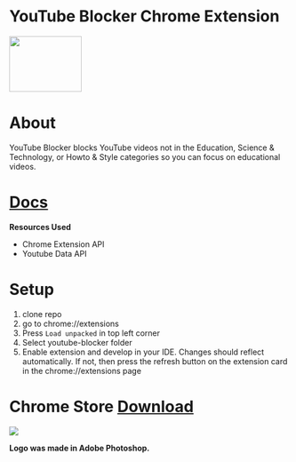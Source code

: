 # YouTube Blocker Chrome Extension
<img src="https://github.com/erics98/ChromeExtension/blob/master/resources/icon.png" width="130" height="100">

# About
YouTube Blocker blocks YouTube videos not in the Education, Science & Technology, or Howto & Style categories so you can focus on educational videos.

# [Docs](https://drive.google.com/file/d/1bfJn5ixQs3qVgTasrkL3UKKwkbV8ljPZ/view?usp=sharing)
**Resources Used**
* Chrome Extension API
* Youtube Data API

# Setup 
1. clone repo
2. go to chrome://extensions
3. Press `Load unpacked` in top left corner 
4. Select youtube-blocker folder
5. Enable extension and develop in your IDE. Changes should reflect automatically. If not, then press the refresh button on the extension card in the chrome://extensions page



# Chrome Store [Download](https://chrome.google.com/webstore/detail/youtube-study/oohcfepaadomnocmmkejhnfhcddpdpab?authuser=0&hl=en)
<img src="https://github.com/eric60/YouTube-Study/blob/master/resources/Youtube-Study-Chrome-Store.jpg">

**Logo was made in Adobe Photoshop.**
